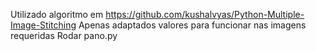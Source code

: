 Utilizado algoritmo em https://github.com/kushalvyas/Python-Multiple-Image-Stitching
Apenas adaptados valores para funcionar nas imagens requeridas
Rodar pano.py